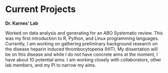 # Current Projects #
**Dr. Karnes' Lab**

Worked on data analysis and generating for an ABO Systematic review. This was my first introduction to R, Python, and Linux programming languages.
Currently, I am working on gathering preliminary background research on the disease heparin induced thrombocytopenia (HIT). My dissertation will be on this disease and while I do not have concrete aims at the moment, I have about 10 potential aims. I am working closely with collaborators, other lab members, and my PI to narrow my aims.
